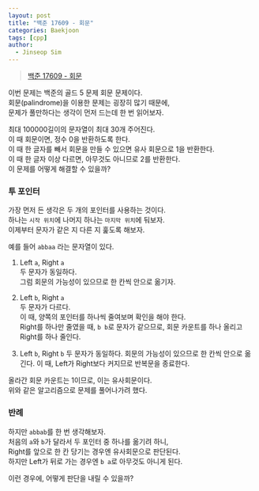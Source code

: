 ```yaml
---
layout: post
title: "백준 17609 - 회문"
categories: Baekjoon
tags: [cpp]
author:
  - Jinseop Sim
---
```

> [백준 17609 - 회문](https://www.acmicpc.net/problem/17609)

이번 문제는 백준의 골드 5 문제 회문 문제이다.  
회문(palindrome)을 이용한 문제는 굉장히 많기 때문에,  
문제가 풀만하다는 생각이 먼저 드는데 한 번 읽어보자.  

최대 100000길이의 문자열이 최대 30개 주어진다.  
이 때 회문이면, 정수 0을 반환하도록 한다.  
이 때 한 글자를 빼서 회문을 만들 수 있으면 유사 회문으로 1을 반환한다.  
이 때 한 글자 이상 다르면, 아무것도 아니므로 2를 반환한다.  
이 문제를 어떻게 해결할 수 있을까?  

### 투 포인터
가장 먼저 든 생각은 두 개의 포인터를 사용하는 것이다.  
하나는 ```시작 위치```에 나머지 하나는 ```마지막 위치```에 둬보자.  
이제부터 문자가 같은 지 다른 지 훑도록 해보자.  

예를 들어 ```abbaa``` 라는 문자열이 있다.    
1. Left ```a```, Right ```a```  
두 문자가 동일하다.  
그럼 회문의 가능성이 있으므로 한 칸씩 안으로 옮기자.  

2. Left ```b```, Right ```a```  
두 문자가 다르다.  
이 때, 양쪽의 포인터를 하나씩 줄여보며 확인을 해야 한다.  
Right를 하나만 줄였을 때, ```b b```로 문자가 같으므로,
회문 카운트를 하나 올리고 Right를 하나 줄인다.

3. Left ```b```, Right ```b```
두 문자가 동일하다.
회문의 가능성이 있으므로 한 칸씩 안으로 옮긴다.
이 때, Left가 Right보다 커지므로 반복문을 종료한다.

올라간 회문 카운트는 1이므로, 이는 유사회문이다.  
위와 같은 알고리즘으로 문제를 풀어나가려 했다.  

### 반례
하지만 ```abbab```를 한 번 생각해보자.  
처음의 ```a```와 ```b```가 달라서 두 포인터 중 하나를 옮기려 하니,  
Right를 앞으로 한 칸 당기는 경우엔 유사회문으로 판단된다.  
하지만 Left가 뒤로 가는 경우엔 ```b a```로 아무것도 아니게 된다.  

이런 경우에, 어떻게 판단을 내릴 수 있을까?  
